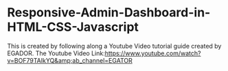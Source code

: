 # Responsive-Admin-Dashboard-in-HTML-CSS-Javascript
This is created by following along a Youtube Video tutorial guide created by EGADOR. The Youtube Video Link:https://www.youtube.com/watch?v=BOF79TAIkYQ&amp;ab_channel=EGATOR
